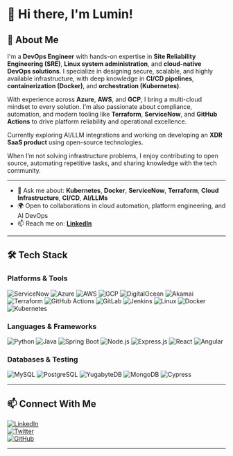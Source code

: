 # 👋 Hi there, I'm Lumin!

## 🚀 About Me  
I'm a **DevOps Engineer** with hands-on expertise in **Site Reliability Engineering (SRE)**, **Linux system administration**, and **cloud-native DevOps solutions**. I specialize in designing secure, scalable, and highly available infrastructure, with deep knowledge in **CI/CD pipelines**, **containerization (Docker)**, and **orchestration (Kubernetes)**.

With experience across **Azure**, **AWS**, and **GCP**, I bring a multi-cloud mindset to every solution. I’m also passionate about compliance, automation, and modern tooling like **Terraform**, **ServiceNow**, and **GitHub Actions** to drive platform reliability and operational excellence.

Currently exploring AI/LLM integrations and working on developing an **XDR SaaS product** using open-source technologies.

When I’m not solving infrastructure problems, I enjoy contributing to open source, automating repetitive tasks, and sharing knowledge with the tech community.

---

- 💬 Ask me about: **Kubernetes**, **Docker**, **ServiceNow**, **Terraform**, **Cloud Infrastructure**, **CI/CD**, **AI/LLMs**  
- 🌍 Open to collaborations in cloud automation, platform engineering, and AI DevOps  
- 📫 Reach me on: [**LinkedIn**](https://www.linkedin.com/in/lumin-de-silva/)

---

## 🛠️ Tech Stack

### Platforms & Tools  
![ServiceNow](https://img.shields.io/badge/ServiceNow-0E96E0?style=for-the-badge&logo=ServiceNow&logoColor=white)
![Azure](https://img.shields.io/badge/Azure-0078D4?style=for-the-badge&logo=microsoft-azure&logoColor=white)
![AWS](https://img.shields.io/badge/AWS-232F3E?style=for-the-badge&logo=amazon-aws&logoColor=white)
![GCP](https://img.shields.io/badge/GCP-4285F4?style=for-the-badge&logo=google-cloud&logoColor=white)
![DigitalOcean](https://img.shields.io/badge/DigitalOcean-0080FF?style=for-the-badge&logo=digitalocean&logoColor=white)
![Akamai](https://img.shields.io/badge/Akamai-009AD7?style=for-the-badge&logo=akamai&logoColor=white)
![Terraform](https://img.shields.io/badge/Terraform-623CE4?style=for-the-badge&logo=terraform&logoColor=white)
![GitHub Actions](https://img.shields.io/badge/GitHub%20Actions-2088FF?style=for-the-badge&logo=github-actions&logoColor=white)
![GitLab](https://img.shields.io/badge/GitLab-FC6D26?style=for-the-badge&logo=gitlab&logoColor=white)
![Jenkins](https://img.shields.io/badge/Jenkins-D24939?style=for-the-badge&logo=jenkins&logoColor=white)
![Linux](https://img.shields.io/badge/Linux-FCC624?style=for-the-badge&logo=linux&logoColor=black)
![Docker](https://img.shields.io/badge/Docker-2496ED?style=for-the-badge&logo=docker&logoColor=white)
![Kubernetes](https://img.shields.io/badge/Kubernetes-326CE5?style=for-the-badge&logo=kubernetes&logoColor=white)

### Languages & Frameworks  
![Python](https://img.shields.io/badge/Python-3776AB?style=for-the-badge&logo=python&logoColor=white)
![Java](https://img.shields.io/badge/Java-ED8B00?style=for-the-badge&logo=java&logoColor=white)
![Spring Boot](https://img.shields.io/badge/Spring%20Boot-6DB33F?style=for-the-badge&logo=spring&logoColor=white)
![Node.js](https://img.shields.io/badge/Node.js-43853D?style=for-the-badge&logo=node.js&logoColor=white)
![Express.js](https://img.shields.io/badge/Express.js-404D59?style=for-the-badge)
![React](https://img.shields.io/badge/React-61DAFB?style=for-the-badge&logo=react&logoColor=white)
![Angular](https://img.shields.io/badge/Angular-DD0031?style=for-the-badge&logo=angular&logoColor=white)

### Databases & Testing  
![MySQL](https://img.shields.io/badge/MySQL-4479A1?style=for-the-badge&logo=mysql&logoColor=white)
![PostgreSQL](https://img.shields.io/badge/PostgreSQL-336791?style=for-the-badge&logo=postgresql&logoColor=white)
![YugabyteDB](https://img.shields.io/badge/YugabyteDB-F0563A?style=for-the-badge&logo=yugabyte&logoColor=white)
![MongoDB](https://img.shields.io/badge/MongoDB-47A248?style=for-the-badge&logo=mongodb&logoColor=white)
![Cypress](https://img.shields.io/badge/Cypress-17202C?style=for-the-badge&logo=cypress&logoColor=white)

---

## 📫 Connect With Me  
[![LinkedIn](https://img.shields.io/badge/LinkedIn-0A66C2?style=for-the-badge&logo=linkedin&logoColor=white)](https://www.linkedin.com/in/lumin-de-silva/)  
[![Twitter](https://img.shields.io/badge/Twitter-1DA1F2?style=for-the-badge&logo=twitter&logoColor=white)](https://twitter.com/yourhandle)  
[![GitHub](https://img.shields.io/badge/GitHub-181717?style=for-the-badge&logo=github&logoColor=white)](https://github.com/LuminDeSilva)

---
